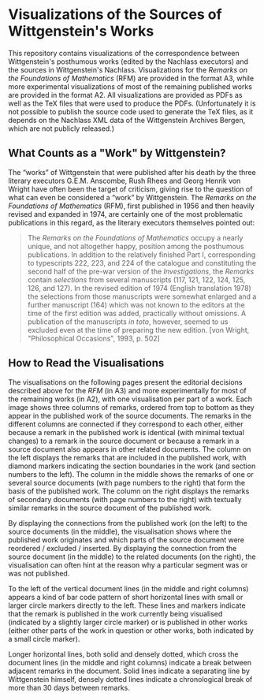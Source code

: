 # Visualizations of the Sources of Wittgenstein's Works

This repository contains visualizations of the correspondence between
Wittgenstein's posthumous works (edited by the Nachlass executors) and the
sources in Wittgenstein's Nachlass. Visualizations for the _Remarks on the
Foundations of Mathematics_ (RFM) are provided in the format A3, while more
experimental visualizations of most of the remaining published works are
provided in the format A2. All visualizations are provided as PDFs as well as
the TeX files that were used to produce the PDFs. (Unfortunately it is not
possible to publish the source code used to generate the TeX files, as it
depends on the Nachlass XML data of the Wittgenstein Archives Bergen, which are
not publicly released.)

## What Counts as a "Work" by Wittgenstein?

The “works” of Wittgenstein that were published after his death by the three
literary executors G.E.M. Anscombe, Rush Rhees and Georg Henrik von Wright have
often been the target of criticism, giving rise to the question of what can even
be considered a “work” by Wittgenstein. The _Remarks on the Foundations of
Mathematics_ (RFM), first published in 1956 and then heavily revised and
expanded in 1974, are certainly one of the most problematic publications in this
regard, as the literary executors themselves pointed out:

> The _Remarks on the Foundations of Mathematics_ occupy a nearly unique, and
> not altogether happy, position among the posthumous publications. In addition
> to the relatively finished Part I, corresponding to typescripts 222, 223, and
> 224 of the catalogue and constituting the second half of the pre-war version
> of the _Investigations_, the _Remarks_ contain _selections_ from several
> manuscripts (117, 121, 122, 124, 125, 126, and 127). In the revised edition of
> 1974 (English translation 1978) the selections from those manuscripts were
> somewhat enlarged and a further manuscript (164) which was not known to the
> editors at the time of the first edition was added, practically without
> omissions. A publication of the manuscripts _in toto_, however, seemed to us
> excluded even at the time of preparing the new edition. [von Wright,
> "Philosophical Occasions", 1993, p. 502]

## How to Read the Visualisations

The visualisations on the following pages present the editorial decisions
described above for the _RFM_ (in A3) and more experimentally for most of the
remaining works (in A2), with one visualisation per part of a work. Each image
shows three columns of remarks, ordered from top to bottom as they appear in the
published work of the source documents. The remarks in the different columns are
connected if they correspond to each other, either because a remark in the
published work is identical (with minimal textual changes) to a remark in the
source document or because a remark in a source document also appears in other
related documents. The column on the left displays the remarks that are included
in the published work, with diamond markers indicating the section boundaries in
the work (and section numbers to the left). The column in the middle shows the
remarks of one or several source documents (with page numbers to the right) that
form the basis of the published work. The column on the right displays the
remarks of secondary documents (with page numbers to the right) with textually
similar remarks in the source document of the published work.

By displaying the connections from the published work (on the left) to the
source documents (in the middle), the visualisation shows where the published
work originates and which parts of the source document were reordered / excluded
/ inserted. By displaying the connection from the source document (in the
middle) to the related documents (on the right), the visualisation can often
hint at the reason why a particular segment was or was not published.

To the left of the vertical document lines (in the middle and right columns)
appears a kind of bar code pattern of short horizontal lines with small or
larger circle markers directly to the left. These lines and markers indicate
that the remark is published in the work currently being visualised (indicated
by a slightly larger circle marker) or is published in other works (either other
parts of the work in question or other works, both indicated by a small circle
marker).

Longer horizontal lines, both solid and densely dotted, which cross the document
lines (in the middle and right columns) indicate a break between adjacent
remarks in the document. Solid lines indicate a separating line by Wittgenstein
himself, densely dotted lines indicate a chronological break of more than 30
days between remarks.
